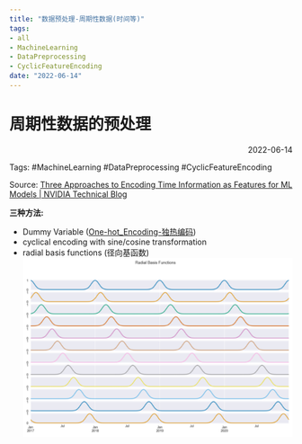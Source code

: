 ```yaml
---
title: "数据预处理-周期性数据(时间等)"
tags:
- all
- MachineLearning
- DataPreprocessing
- CyclicFeatureEncoding
date: "2022-06-14"
---
```

# 周期性数据的预处理

<div align="right"> 2022-06-14</div>

Tags: #MachineLearning #DataPreprocessing #CyclicFeatureEncoding

Source: [Three Approaches to Encoding Time Information as Features for ML Models | NVIDIA Technical Blog](https://developer.nvidia.com/blog/three-approaches-to-encoding-time-information-as-features-for-ml-models/)

**三种方法:**
- Dummy Variable ([One-hot_Encoding-独热编码](notes/2022/2022.1/One-hot_Encoding-独热编码.md))
- cyclical encoding with sine/cosine transformation
- radial basis functions (径向基函数)
	![](notes/2022/2022.6/assets/img_2022-10-15.png)
